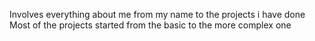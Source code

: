 Involves everything about me from my name to the projects i have done 
Most of the projects started from the basic to the more complex one 
